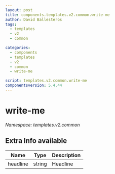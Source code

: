 ```yaml
---
layout: post
title: components.templates.v2.common.write-me
author: David Ballesteros
tags:
  - templates
  - v2
  - common

categories:
  - components
  - templates
  - v2
  - common
  - write-me

script: templates.v2.common.write-me
componentsversion: 5.4.44
---
```

# write-me

*Namespace: templates.v2.common*

## Extra Info available

| Name | Type | Description |
| --- | --- | --- |
| headline | string | Headline |